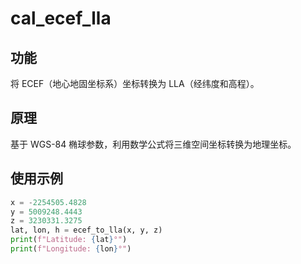 # cal_ecef_lla

## 功能
将 ECEF（地心地固坐标系）坐标转换为 LLA（经纬度和高程）。

## 原理
基于 WGS-84 椭球参数，利用数学公式将三维空间坐标转换为地理坐标。

## 使用示例
```python
x = -2254505.4828
y = 5009248.4443
z = 3230331.3275
lat, lon, h = ecef_to_lla(x, y, z)
print(f"Latitude: {lat}°")
print(f"Longitude: {lon}°")
```
